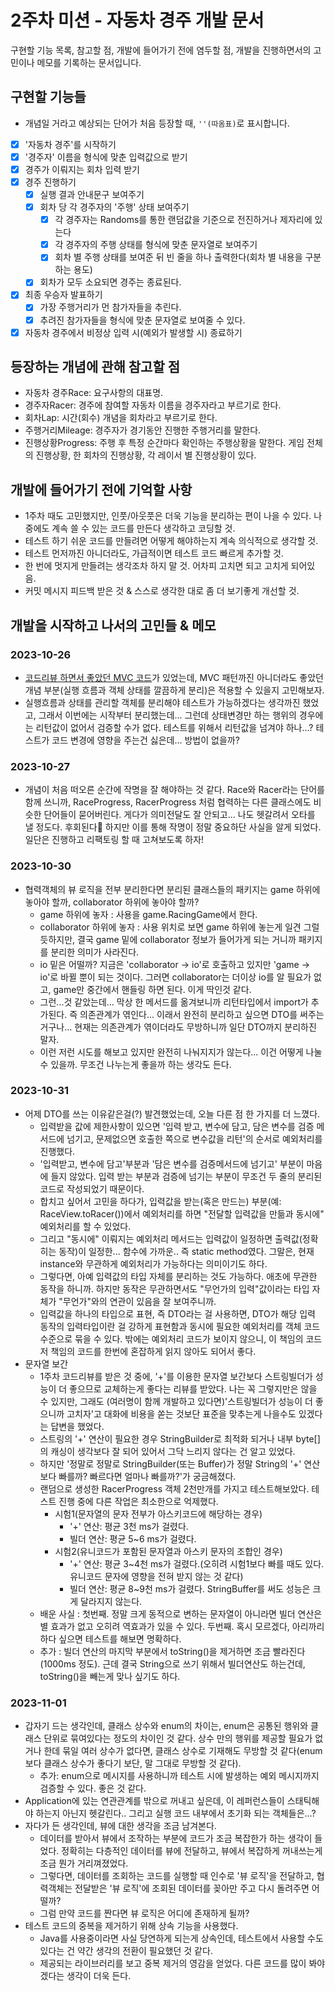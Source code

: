 # 2주차 미션 - 자동차 경주 개발 문서

구현할 기능 목록, 참고할 점, 개발에 들어가기 전에 염두할 점, 개발을 진행하면서의 고민이나 메모를 기록하는 문서입니다.

## 구현할 기능들

* 개념일 거라고 예상되는 단어가 처음 등장할 때, `''(따옴표)`로 표시합니다.

- [x] '자동차 경주'를 시작하기
- [x] '경주자' 이름을 형식에 맞춘 입력값으로 받기
- [x] 경주가 이뤄지는 회차 입력 받기
- [x] 경주 진행하기
    - [x] 실행 결과 안내문구 보여주기
    - [x] 회차 당 각 경주자의 '주행' 상태 보여주기
        - [x] 각 경주자는 Randoms를 통한 랜덤값을 기준으로 전진하거나 제자리에 있는다
        - [x] 각 경주자의 주행 상태를 형식에 맞춘 문자열로 보여주기
        - [x] 회차 별 주행 상태를 보여준 뒤 빈 줄을 하나 출력한다(회차 별 내용을 구분하는 용도)
    - [x] 회차가 모두 소요되면 경주는 종료된다.
- [x] 최종 우승자 발표하기
    - [x] 가장 주행거리가 먼 참가자들을 추린다.
    - [x] 추려진 참가자들을 형식에 맞춘 문자열로 보여줄 수 있다.
- [x] 자동차 경주에서 비정상 입력 시(예외가 발생할 시) 종료하기

## 등장하는 개념에 관해 참고할 점

- 자동차 경주Race: 요구사항의 대표명.
- 경주자Racer: 경주에 참여할 자동차 이름을 경주자라고 부르기로 한다.
- 회차Lap: 시간(회수) 개념을 회차라고 부르기로 한다.
- 주행거리Mileage: 경주자가 경기동안 진행한 주행거리를 말한다.
- 진행상황Progress: 주행 후 특정 순간마다 확인하는 주행상황을 말한다. 게임 전체의 진행상황, 한 회차의 진행상황, 각 레이서 별 진행상황이 있다.

## 개발에 들어가기 전에 기억할 사항

- 1주차 때도 고민했지만, 인풋/아웃풋은 더욱 기능을 분리하는 편이 나을 수 있다. 나중에도 계속 쓸 수 있는 코드를 만든다 생각하고 코딩할 것.
- 테스트 하기 쉬운 코드를 만들려면 어떻게 해야하는지 계속 의식적으로 생각할 것.
- 테스트 먼저까진 아니더라도, 가급적이면 테스트 코드 빠르게 추가할 것.
- 한 번에 멋지게 만들려는 생각조차 하지 말 것. 어차피 고치면 되고 고치게 되어있음.
- 커밋 메시지 피드백 받은 것 & 스스로 생각한 대로 좀 더 보기좋게 개선할 것.

## 개발을 시작하고 나서의 고민들 & 메모

### 2023-10-26

- [코드리뷰 하면서 좋았던 MVC 코드](https://github.com/woowacourse-precourse/java-baseball-6/pull/2312#discussion_r1372543018)가
  있었는데, MVC 패턴까진 아니더라도 좋았던 개념 부분(실행 흐름과 객체 상태를 깔끔하게 분리)은 적용할 수 있을지 고민해보자.
- 실행흐름과 상태를 관리할 객체를 분리해야 테스트가 가능하겠다는 생각까진 했었고, 그래서 이번에는 시작부터 분리했는데... 그런데 상태변경만 하는 행위의 경우에는 리턴값이 없어서 검증할 수가 없다. 테스트를 위해서
  리턴값을 넘겨야 하나...? 테스트가 코드 변경에 영향을 주는건 싫은데... 방법이 없을까?

### 2023-10-27

- 개념이 처음 떠오른 순간에 작명을 잘 해야하는 것 같다. Race와 Racer라는 단어를 함께 쓰니까, RaceProgress, RacerProgress 처럼 협력하는 다른 클래스에도 비슷한 단어들이 묻어버린다.
  게다가 의미전달도 잘 안되고... 나도 헷갈려서 오타를 낼 정도다. 후회된다🥲 하지만 이를 통해 작명이 정말 중요하단 사실을 알게 되었다. 일단은 진행하고 리팩토링 할 때 고쳐보도록 하자!

### 2023-10-30

- 협력객체의 뷰 로직을 전부 분리한다면 분리된 클래스들의 패키지는 game 하위에 놓아야 할까, collaborator 하위에 놓아야 할까?
    - game 하위에 놓자 : 사용을 game.RacingGame에서 한다.
    - collaborator 하위에 놓자 : 사용 위치로 보면 game 하위에 놓는게 일견 그럴듯하지만, 결국 game 밑에 collaborator 정보가 들어가게 되는 거니까 패키지를 분리한 의미가 사라진다.
    - io 밑은 어떨까? 지금은 'collaborator -> io'로 호출하고 있지만 'game -> io'로 바뀔 뿐이 되는 것이다. 그러면 collaborator는 더이상 io를 알 필요가 없고,
      game만 중간에서 핸들링 하면 된다. 이게 딱인것 같다.
    - 그런...것 같았는데... 막상 한 메서드를 옮겨보니까 리턴타입에서 import가 추가된다. 즉 의존관계가 엮인다... 이래서 완전히 분리하고 싶으면 DTO를 써주는거구나... 현재는 의존관계가 엮이더라도
      무방하니까 일단 DTO까지 분리하진 말자.
    - 이런 저런 시도를 해보고 있지만 완전히 나눠지지가 않는다... 이건 어떻게 나눌 수 있을까. 무조건 나누는게 좋을까 하는 생각도 든다.

### 2023-10-31

- 어제 DTO를 쓰는 이유같은걸(?) 발견했었는데, 오늘 다른 점 한 가지를 더 느꼈다.
    - 입력받을 값에 제한사항이 있으면 '입력 받고, 변수에 담고, 담은 변수를 검증 메서드에 넘기고, 문제없으면 호출한 쪽으로 변수값을 리턴'의 순서로 예외처리를 진행했다.
    - '입력받고, 변수에 담고'부분과 '담은 변수를 검증메서드에 넘기고' 부분이 마음에 들지 않았다. 입력 받는 부분과 검증에 넘기는 부분이 무조건 두 줄의 분리된 코드로 작성되었기 때문이다.
    - 합치고 싶어서 고민을 하다가, 입력값을 받는(혹은 만드는) 부분(예: RaceView.toRacer())에서 예외처리를 하면 "전달할 입력값을 만듦과 동시에" 예외처리를 할 수 있었다.
    - 그리고 "동시에" 이뤄지는 예외처리 메서드는 입력값이 일정하면 출력값(정확히는 동작)이 일정한... 함수에 가까운.. 즉 static method였다. 그말은, 현재 instance와 무관하게 예외처리가
      가능하다는 의미이기도 하다.
    - 그렇다면, 아예 입력값의 타입 자체를 분리하는 것도 가능하다. 애초에 무관한 동작을 하니까. 하지만 동작은 무관하면서도 "무언가의 입력"값이라는 타입 자체가 "무언가"와의 연관이 있음을 잘 보여주니까.
    - 입력값을 하나의 타입으로 표현, 즉 DTO라는 걸 사용하면, DTO가 해당 입력 동작의 입력타입이란 걸 강하게 표현함과 동시에 필요한 예외처리를 객체 코드 수준으로 묶을 수 있다. 밖에는 예외처리 코드가
      보이지 않으니, 이 책임의 코드 저 책임의 코드를 한번에 혼잡하게 읽지 않아도 되어서 좋다.
- 문자열 보간
    - 1주차 코드리뷰를 받은 것 중에, '+'를 이용한 문자열 보간보다 스트링빌더가 성능이 더 좋으므로 교체하는게 좋다는 리뷰를 받았다. 나는 꼭 그렇지만은 않을 수 있지만, 그래도 (여러명이 함께 개발하고
      있다면)'스트링빌더가 성능이 더
      좋으니까 고치자'고 대화에 비용을 쏟는 것보단 표준을 맞추는게 나을수도 있겠다는 답변을 했었다.
    - 스트링의 '+' 연산이 필요한 경우 StringBuilder로 최적화 되거나 내부 byte[]의 캐싱이 생각보다 잘 되어 있어서 그닥 느리지 않다는 건 알고 있었다.
    - 하지만 '정말로 정말로 StringBuilder(또는 Buffer)가 정말 String의 '+' 연산보다 빠를까? 빠르다면 얼마나 빠를까?'가 궁금해졌다.
    - 랜덤으로 생성한 RacerProgress 객체 2천만개를 가지고 테스트해보았다. 테스트 진행 중에 다른 작업은 최소한으로 억제했다.
        - 시험1(문자열의 문자 전부가 아스키코드에 해당하는 경우)
            - '+' 연산: 평균 3천 ms가 걸렸다.
            - 빌더 연산: 평균 5~6 ms가 걸렸다.
        - 시험2(유니코드가 포함된 문자열과 아스키 문자의 조합인 경우)
            - '+' 연산: 평균 3~4천 ms가 걸렸다.(오히려 시험1보다 빠를 때도 있다. 유니코드 문자에 영향을 전혀 받지 않는 것 같다)
            - 빌더 연산: 평균 8~9천 ms가 걸렸다. StringBuffer를 써도 성능은 크게 달라지지 않는다.
    - 배운 사실 : 첫번째. 정말 크게 동적으로 변하는 문자열이 아니라면 빌더 연산은 별 효과가 없고 오히려 역효과가 있을 수 있다. 두번째. 혹시 모르겠다, 아리까리하다 싶으면 테스트를 해보면 명확하다.
    - 추가 : 빌더 연산의 마지막 부분에서 toString()을 제거하면 조금 빨라진다(1000ms 정도). 근데 결국 String으로 쓰기 위해서 빌더연산도 하는건데, toString()을 빼는게 맞나 싶기도
      하다.

### 2023-11-01

- 갑자기 드는 생각인데, 클래스 상수와 enum의 차이는, enum은 공통된 행위와 클래스 단위로 묶여있다는 정도의 차이인 것 같다. 상수 만의 행위를 제공할 필요가 없거나 한데 묶일 여러 상수가 없다면, 클래스
  상수로 기재해도 무방할 것 같다(enum보다 클래스 상수가 좋다기 보단, 말 그대로 무방할 것 같다).
    - 추가: enum으로 메시지를 사용하니까 테스트 시에 발생하는 예외 메시지까지 검증할 수 있다. 좋은 것 같다.
- Application에 있는 연관관계를 밖으로 꺼내고 싶은데, 이 레퍼런스들이 스태틱해야 하는지 아닌지 헷갈린다.. 그리고 실행 코드 내부에서 초기화 되는 객체들은...?
- 자다가 든 생각인데, 뷰에 대한 생각을 조금 남겨본다.
    - 데이터를 받아서 뷰에서 조작하는 부분에 코드가 조금 복잡한가 하는 생각이 들었다. 정확히는 다층적인 데이터를 뷰에 전달하고, 뷰에서 복잡하게 꺼내쓰는게 조금 뭔가 거리껴졌었다.
    - 그렇다면, 데이터를 조회하는 코드를 실행할 때 인수로 '뷰 로직'을 전달하고, 협력객체는 전달받은 '뷰 로직'에 조회된 데이터를 꽂아만 주고 다시 돌려주면 어떨까?
    - 그럼 만약 코드를 짠다면 뷰 로직은 어디에 존재하게 될까?
- 테스트 코드의 중복을 제거하기 위해 상속 기능을 사용했다.
    - Java를 사용중이라면 사실 당연하게 되는게 상속인데, 테스트에서 사용할 수도 있다는 건 약간 생각의 전환이 필요했던 것 같다.
    - 제공되는 라이브러리를 보고 중복 제거의 영감을 얻었다. 다른 코드를 많이 봐야겠다는 생각이 더욱 든다.